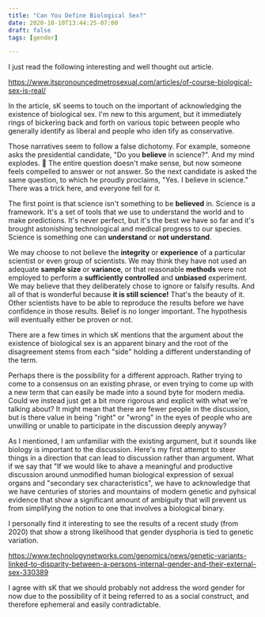 ```yaml
---
title: "Can You Define Biological Sex?"
date: 2020-10-10T13:44:25-07:00
draft: false
tags: [gender]

---
```


I just read the following interesting and well thought out article.

https://www.itspronouncedmetrosexual.com/articles/of-course-biological-sex-is-real/

In the article, sK seems to touch on the important of acknowledging the existence of biological sex. I'm new to this argument, but it immediately rings of bickering back and forth on various topic between people who generally identify as liberal and people who iden
tify as conservative.

Those narratives seem to follow a false dichotomy. For example, someone asks the presidential candidate, "Do you **believe** in science?". And my mind explodes. :exploding_head: The entire question doesn't make sense, but now someone feels compelled to answer or not answer. So the next candidate is asked the same question, to which he proudly proclaims, "Yes. I believe in science." There was a trick here, and everyone fell for it.

The first point is that science isn't something to be **believed** in. Science is a framework. It's a set of tools that we use to understand the world and to make predictions. It's never perfect, but it's the best we have so far and it's brought astonishing technological and medical progress to our species. Science is something one can **understand** or **not understand**.

We may choose to not believe the **integrity** or **experience** of a particular scientist or even group of scientists. We may think they have not used an adequate **sample size** or **variance**, or that reasonable **methods** were not employed to perform a **sufficiently controlled** and **unbiased** experiment. We may believe that they deliberately chose to ignore or falsify results. And all of that is wonderful because **it is still science!** That's the beauty of it. Other scientists have to be able to reproduce the results before we have confidence in those results. Belief is no longer important. The hypothesis will eventually either be proven or not.

There are a few times in which sK mentions that the argument about the existence of biological sex is an apparent binary and the root of the disagreement stems from each "side" holding a different understanding of the term.

Perhaps there is the possibility for a different approach. Rather trying to come to a consensus on an existing phrase, or even trying to come up with a new term that can easily be made into a sound byte for modern media. Could we instead just get a bit more rigorous and explicit with what we're talking about? It might mean that there are fewer people in the discussion, but is there value in being "right" or "wrong" in the eyes of people who are unwilling or unable to participate in the discussion deeply anyway?

As I mentioned, I am unfamiliar with the existing argument, but it sounds like biology is important to the discussion. Here's my first attempt to steer things in a direction that can lead to discussion rather than argument. What if we say that "If we would like to ahave a meaningful and productive discussion around unmodified human biological expression of sexual organs and "secondary sex characteristics", we have to acknowledge that we have centuries of stories and mountains of modern genetic and pyhsical evidence that show a significant amount of ambiguity that will prevent us from simplifying the notion to one that involves a biological binary.

I personally find it interesting to see the results of a recent study (from 2020) that show a strong likelihood that gender dysphoria is tied to genetic variation.

https://www.technologynetworks.com/genomics/news/genetic-variants-linked-to-disparity-between-a-persons-internal-gender-and-their-external-sex-330389

I agree with sK that we should probably not address the word gender for now due to the possibility of it being referred to as a social construct, and therefore ephemeral and easily contradictable.
